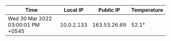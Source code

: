 | Time     | Local IP | Public IP | Temperature |
| ----------- | ----------- | ----------- | ----------- |
| Wed 30 Mar 2022 03:00:01 PM +0545      | 10.0.2.133     | 163.53.26.69  | 52.1° |
